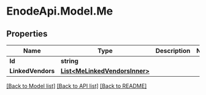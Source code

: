 # EnodeApi.Model.Me

## Properties

Name | Type | Description | Notes
------------ | ------------- | ------------- | -------------
**Id** | **string** |  | 
**LinkedVendors** | [**List&lt;MeLinkedVendorsInner&gt;**](MeLinkedVendorsInner.md) |  | 

[[Back to Model list]](../README.md#documentation-for-models) [[Back to API list]](../README.md#documentation-for-api-endpoints) [[Back to README]](../README.md)

